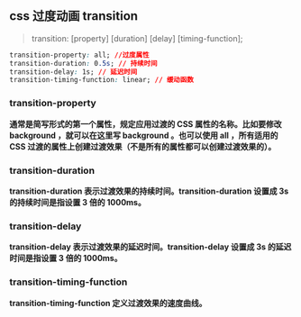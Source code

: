 ## css 过度动画 transition

> transition: [property] [duration] [delay] [timing-function];

```css
transition-property: all; //过度属性
transition-duration: 0.5s; // 持续时间
transition-delay: 1s; // 延迟时间
transition-timing-function: linear; // 缓动函数
```

### transition-property

**通常是简写形式的第一个属性，规定应用过渡的 CSS 属性的名称。比如要修改 background ，就可以在这里写 background 。也可以使用 all ，所有适用的 CSS 过渡的属性上创建过渡效果（不是所有的属性都可以创建过渡效果的）。**

### transition-duration

**transition-duration 表示过渡效果的持续时间。transition-duration 设置成 3s 的持续时间是指设置 3 倍的 1000ms。**

### transition-delay

**transition-delay 表示过渡效果的延迟时间。transition-delay 设置成 3s 的延迟时间是指设置 3 倍的 1000ms。**

### transition-timing-function

**transition-timing-function 定义过渡效果的速度曲线。**
